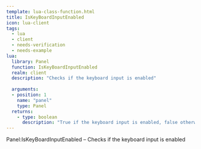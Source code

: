 ```yaml
---
template: lua-class-function.html
title: IsKeyBoardInputEnabled
icon: lua-client
tags:
  - lua
  - client
  - needs-verification
  - needs-example
lua:
  library: Panel
  function: IsKeyBoardInputEnabled
  realm: client
  description: "Checks if the keyboard input is enabled"
  
  arguments:
  - position: 1
    name: "panel"
    type: Panel
  returns:
    - type: boolean
      description: "True if the keyboard input is enabled, false otherwise"
---
```


<div class="lua__search__keywords">
Panel:IsKeyBoardInputEnabled &#x2013; Checks if the keyboard input is enabled
</div>
